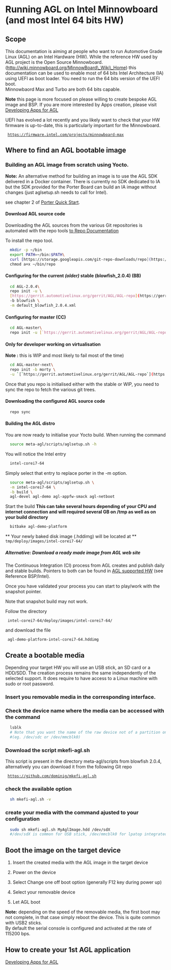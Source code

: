 # Running AGL on Intel Minnowboard (and most Intel 64 bits HW)

## Scope
This documentation is aiming at people who want to run Automotive Grade
Linux (AGL) on an Intel Hardware (HW). While the reference HW used by
AGL project is the Open Source Minnowboard.<br>
(http://wiki.minnowboard.org/MinnowBoard\_Wiki\_Home) this documentation
can be used to enable most of 64 bits Intel Architecture (IA) using UEFI
as boot loader. You need to run the 64 bits version of the UEFI boot.<br>
Minnowbaord Max and Turbo are both 64 bits capable.

**Note** this page is more focused on please willing to create
        bespoke AGL image and BSP. If you are more interested by Apps
        creation, please visit [ Developing
        Apps for AGL](https://wiki.automotivelinux.org/agl-distro/developer_resources_intel_apps)

UEFI has evolved a lot recently and you likely want to check that your
HW firmware is up-to-date, this is particularly important for the
Minnowboard.

` `[`https://firmware.intel.com/projects/minnowboard-max`](https://firmware.intel.com/projects/minnowboard-max)

## Where to find an AGL bootable image

### Building an AGL image from scratch using Yocto.

**Note:** An alternative method for building an image is to use
        the AGL SDK delivered in a Docker container. There is currently no SDK dedicated to IA 
        but the SDK provided for the Porter Board can build
        an IA image without changes (just aglsetup.sh needs to call for Intel).

see chapter 2 of [Porter Quick
Start](http://iot.bzh/download/public/2016/sdk/AGL-Kickstart-on-Renesas-Porter-board.pdf "wikilink").

#### Download AGL source code
Downloading the AGL sources from the various Git repositories is automated with the repo
tools [ to Repo
Documentation](https://source.android.com/source/using-repo.html "wikilink")

To install the repo tool.

```bash
  mkdir -p ~/bin
  export PATH=~/bin:$PATH\
  curl [https://storage.googleapis.com/git-repo-downloads/repo](https://storage.googleapis.com/git-repo-downloads/repo) > ~/bin/repo\
  chmod a+x ~/bin/repo
```



#### Configuring for the current *(older)* stable (blowfish\_2.0.4) (BB)

```bash
  cd AGL-2.0.4\
  repo init -u \
  [https://gerrit.automotivelinux.org/gerrit/AGL/AGL-repo](https://gerrit.automotivelinux.org/gerrit/AGL/AGL-repo) \
  -b blowfish \
  -m default_blowfish_2.0.4.xml
```
#### Configuring for master (CC)

```bash
  cd AGL-master\
  repo init -u [`https://gerrit.automotivelinux.org/gerrit/AGL/AGL-repo`](https://gerrit.automotivelinux.org/gerrit/AGL/AGL-repo)\
```

#### Only for developer working on virtualisation
**Note :** this is WIP and most likely to fail most of the time)
```bash
  cd AGL-master-next\
  repo init -b morty \
  -u `[`https://gerrit.automotivelinux.org/gerrit/AGL/AGL-repo`](https://gerrit.automotivelinux.org/gerrit/AGL/AGL-repo)
```

Once that you repo is initialised either with the stable or WIP, you
need to sync the repo to fetch the various git trees.

#### Downloading the configured AGL source code

```bash
  repo sync
```

#### Building the AGL distro
You are now ready to initialise your Yocto build. When running the
command

```bash
  source meta-agl/scripts/aglsetup.sh -h
```

You will notice the Intel entry

```bash
  intel-corei7-64
```
Simply select that entry to replace porter in the -m option.

```bash
  source meta-agl/scripts/aglsetup.sh \
  -m intel-corei7-64 \
  -b build \
  agl-devel agl-demo agl-appfw-smack agl-netboot
```

Start the build **This can take several hours depending of your CPU and
internet connection and will required several GB on /tmp as well as on your build directory**

```bash
  bitbake agl-demo-platform
```
** Your newly baked disk image (.hddimg) will be located at **
  `tmp/deploy/images/intel-corei7-64/`

##### Alternative: Download a *ready made* image from AGL web site

The Continuous Integration (CI) process from AGL creates and publish
daily and stable builds. Pointers to both can be found in [ AGL
supported HW](agl-distro: "wikilink") (see Reference BSP/Intel).

Once you have validated your process you can start to play/work with the
snapshot pointer.

Note that snapshot build may not work.

Follow the directory

` intel-corei7-64/deploy/images/intel-corei7-64/`

and download the file

` agl-demo-platform-intel-corei7-64.hddimg`

## Create a bootable media

Depending your target HW you will use an USB stick, an SD card or a
HDD/SDD. The creation process remains the same independently of the
selected support. It does require to have access to a Linux machine with
sudo or root password.

### Insert you removable media in the corresponding interface.

### Check the device name where the media can be accessed with the command

```bash
  lsblk
  # Note that you want the name of the raw device not of a partition on the media
  #(eg. /dev/sdc or /dev/mmcblk0)
```
### Download the script mkefi-agl.sh 
This script is present in the directory meta-agl/scripts from blowfish 2.0.4, alternatively you can download it from the following Git repo

` `[`https://github.com/dominig/mkefi-agl.sh`](https://github.com/dominig/mkefi-agl.sh)


### check the available option

```bash
  sh mkefi-agl.sh -v
```
### create your media with the command ajusted to your configuration

```bash
  sudo sh mkefi-agl.sh MyAglImage.hdd /dev/sdX
  #/dev/sdX is common for USB stick, /dev/mmcblk0 for lpatop integrated SD card reader
```

## Boot the image on the target device

1. Insert the created media with the AGL image in the target device

1. Power on the device

1. Select Change one off boot option (generally F12 key during power up)

1. Select your removable device

1. Let AGL boot

**Note:** depending on the speed of the removable media, the first boot
may not complete, in that case simply reboot the device. This is quite common with USB2 sticks.<br>
By default the serial console is configured and activated at the rate of 115200 bps.

## How to create your 1st AGL application

[ Developing Apps for AGL](https://wiki.automotivelinux.org/agl-distro/developer_resources_intel_apps)
